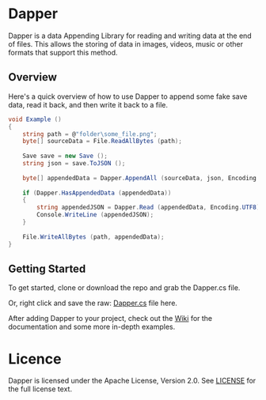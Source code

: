 # Dapper
Dapper is a data Appending Library for reading and writing data at the end of files. 
This allows the storing of data in images, videos, music or other formats that support this method.

## Overview
Here's a quick overview of how to use Dapper to append some fake save data, read it back, and then write it back to a file.
```cs
void Example ()
{
    string path = @"folder\some_file.png";
    byte[] sourceData = File.ReadAllBytes (path);
    
    Save save = new Save ();
    string json = save.ToJSON ();
    
    byte[] appendedData = Dapper.AppendAll (sourceData, json, Encoding.UTF8);
    
    if (Dapper.HasAppendedData (appendedData))
    {
        string appendedJSON = Dapper.Read (appendedData, Encoding.UTF8);
        Console.WriteLine (appendedJSON);
    }
    
    File.WriteAllBytes (path, appendedData);
}
```

## Getting Started

To get started, clone or download the repo and grab the Dapper.cs file.

Or, right click and save the raw: [Dapper.cs](https://raw.githubusercontent.com/Chi-Time/Dapper/master/Dapper/Dapper.cs?token=ACT4OTBKCMGK6EQ4WSEHRYDB3JKWO) file here.

After adding Dapper to your project, check out the [Wiki](https://github.com/Chi-Time/Dapper/wiki/Dapper-Example-Usages) for the documentation and some more in-depth examples.

# Licence
Dapper is licensed under the Apache License, Version 2.0. See
[LICENSE](https://github.com/moby/moby/blob/master/LICENSE) for the full
license text.
